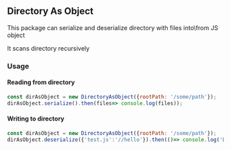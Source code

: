 ## Directory As Object 
This package can serialize and deserialize directory with files into\from JS object

It scans directory recursively

### Usage

#### Reading from directory
```js
const dirAsObject = new DirectoryAsObject({rootPath: '/some/path'});
dirAsObject.serialize().then(files=> console.log(files));
```

#### Writing to directory
```js
const dirAsObject = new DirectoryAsObject({rootPath: '/some/path'});
dirAsObject.deserialize({'test.js':'//hello'}).then(()=> console.log('Done'));;
```


